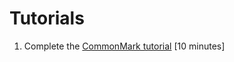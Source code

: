 # Tutorials

1. Complete the [CommonMark tutorial](https://commonmark.org/help/tutorial/) [10 minutes]